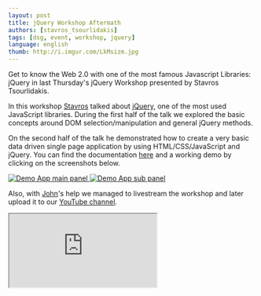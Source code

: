 ```yaml
---
layout: post
title: jQuery Workshop Aftermath
authors: [stavros_tsourlidakis]
tags: [dsg, event, workshop, jquery]
language: english
thumb: http://i.imgur.com/LkMsizm.jpg
---
```

Get to know the Web 2.0 with one of the most famous Javascript Libraries:
jQuery in last Thursday's jQuery Workshop presented by Stavros Tsourlidakis.

In this workshop [Stavros](http://dsg.teiste.gr/team/tsourlidakis-stavros/) talked about [jQuery](https://jquery.com/), one of the most used JavaScript libraries.
During the first half of the talk we explored the basic concepts around DOM selection/manipulation and general jQuery methods.

On the second half of the talk he demonstrated how to create a very basic data driven single page application by using HTML/CSS/JavaScript and jQuery.
You can find the documentation [here](https://github.com/DecisionSystemsGroup/workshop-jQuery) and a working demo by clicking on the screenshots below.

[![Demo App main panel](http://i.imgur.com/3B8yy8el.png)
![Demo App sub panel](http://i.imgur.com/IOIYqX4l.png)](http://dsg.teiste.gr/workshop-jQuery/)

Also, with [John](http://dsg.teiste.gr/team/prantalos-john/)'s help we managed to livestream the workshop and later upload it to our  [YouTube channel](https://www.youtube.com/channel/UCb4w_1fp8ef-eka0wJ1--Ow).

<div class="embed-responsive embed-responsive-16by9">
	<iframe class="embed-responsive-item" allowfullscreen src="https://www.youtube.com/embed/OnFiA2EgGbo" ></iframe>
</div>

